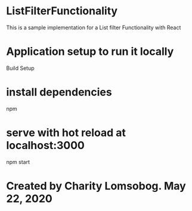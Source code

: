 # ListFilterFunctionality
This is a sample implementation for a List filter Functionality with React


# Application setup to run it locally

Build Setup
# install dependencies 
npm

# serve with hot reload at localhost:3000
npm start


# Created by Charity Lomsobog. May 22, 2020

